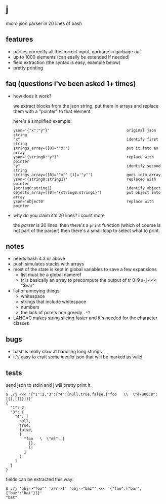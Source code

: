 j
========

micro json parser in 20 lines of bash

features
--------
- parses correctly all the correct input, garbage in garbage out
- up to 1000 elements (can easily be extended if needed)
- field extraction (the syntax is easy, example below)
- pretty printing

faq (questions i've been asked 1+ times)
--------
- how does it work?

  we extract blocks from the json string, put them in arrays and replace them
  with a "pointer" to that element.

  here's a simplified example:

  ```
  yson='{"x":"y"}'                                  original json string
  "x"                                               identify first string
  strings_array=([0]='"x"')                         put it into an array
  yson='{string0:"y"}'                              replace with pointer
  "y"                                               identify second string
  strings_array=([0]='"x"' [1]='"y"')               goes into array
  yson='{string0:string1}'                          replaced with pointer
  {string0:string1}                                 identify object
  objects_array=([0]='{string0:string1}')           put object into array
  yson='object0'                                    replace with pointer
  ```
  
- why do you claim it's 20 lines?  i count more

  the *parser* is 20 lines.  then there's a `print` function (which of course
  is not part of the parser) then there's a small loop to select what to print.

notes
--------
- needs bash 4.3 or above
- push simulates stacks with arrays
- most of the state is kept in global variables to save a few expansions
  - list must be a global nameref
  - tr is basically an array to precompute the output of  tr 0-9 a-j <<< "$var"
- list of annoying things:
  - whitespace
  - strings that include whitespace
  - numbers
  - the lack of pcre's non greedy `.*?`
- LANG=C makes string slicing faster and it's needed for the character classes

bugs
--------
- bash is really slow at handling long strings
- it's easy to craft some *invalid* json that will be marked as valid



tests
--------
send json to stdin and j will pretty print it
```
$ ./j <<< '{"1":2,"3":{"4":[null,true,false,{"foo   \\  \"è\u00C8":[{},[]]}]}}'
{
  "1": 2,
  "3": {
    "4": [
      null,
      true,
      false,
      {
        "foo   \  \"èÈ": [
          {},
          []
        ]
      }
    ]
  }
}
```

fields can be extracted this way:
```
$ ./j 'obj->"foo"' 'arr->1' 'obj->"baz"' <<< '{"foo":["bar",{"baz":"bat"}]}'
"bat"
```
